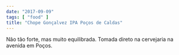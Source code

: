 ```yaml
---
date: "2017-09-09"
tags: [ "food" ]
title: "Chope Gonçalvez IPA Poços de Caldas"
---
```

Não tão forte, mas muito equilibrada. Tomada direto na cervejaria na avenida em Poços.

